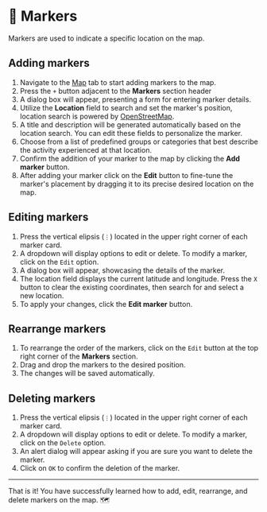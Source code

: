 # 📍 Markers

Markers are used to indicate a specific location on the map.

## Adding markers

1. Navigate to the <a href="/app/map" target="_blank">Map</a> tab to start adding markers to the map.
2. Press the `+` button adjacent to the **Markers** section header
3. A dialog box will appear, presenting a form for entering marker details.
4. Utilize the **Location** field to search and set the marker's position, location search is powered by [OpenStreetMap](https://www.openstreetmap.org).
5. A title and description will be generated automatically based on the location search. You can edit these fields to personalize the marker.
6. Choose from a list of predefined groups or categories that best describe the activity experienced at that location.
7. Confirm the addition of your marker to the map by clicking the **Add marker** button.
8. After adding your marker click on the **Edit** button to fine-tune the marker's placement by dragging it to its precise desired location on the map.

## Editing markers

1. Press the vertical elipsis (`⋮`) located in the upper right corner of each marker card.
2. A dropdown will display options to edit or delete. To modify a marker, click on the `Edit` option.
3. A dialog box will appear, showcasing the details of the marker.
4. The location field displays the current latitude and longitude. Press the `X` button to clear the existing coordinates, then search for and select a new location.
5. To apply your changes, click the **Edit marker** button.

## Rearrange markers

1. To rearrange the order of the markers, click on the `Edit` button at the top right corner of the **Markers** section.
2. Drag and drop the markers to the desired position.
3. The changes will be saved automatically.

## Deleting markers

1. Press the vertical elipsis (`⋮`) located in the upper right corner of each marker card.
2. A dropdown will display options to edit or delete. To modify a marker, click on the `Delete` option.
3. An alert dialog will appear asking if you are sure you want to delete the marker.
4. Click on `OK` to confirm the deletion of the marker.

---

That is it! You have successfully learned how to add, edit, rearrange, and delete markers on the map. 🗺️
